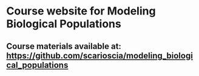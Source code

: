 # Course website for Modeling Biological Populations

## Course materials available at: https://github.com/scarioscia/modeling_biological_populations
